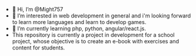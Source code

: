 - 👋 Hi, I’m @Might757
- 👀 I’m interested in web development in general and i'm looking forward to learn more languages and learn to develop games.
- 🌱 I’m currently learning php, python, angular/react.js.
- This repository is currently a project in development for a school project, whose objective is to create an e-book with exercises and content for students.

